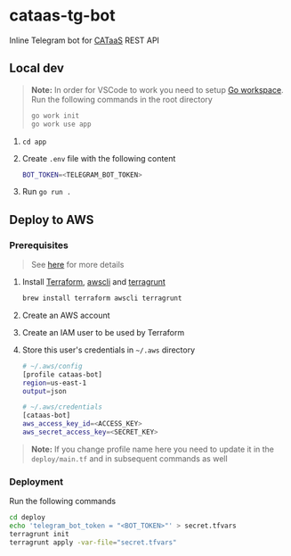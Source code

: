 # cataas-tg-bot

Inline Telegram bot for [CATaaS](https://cataas.com/) REST API

## Local dev

> **Note:** In order for VSCode to work you need to setup [Go workspace](https://go.dev/blog/get-familiar-with-workspaces).
> Run the following commands in the root directory
>
> ```bash
> go work init
> go work use app
> ```

1. `cd app`
2. Create `.env` file with the following content

   ```bash
   BOT_TOKEN=<TELEGRAM_BOT_TOKEN>
   ```

3. Run `go run .`

## Deploy to AWS

### Prerequisites

> See [here](https://dev.to/boodyvo/deploying-go-application-on-aws-with-terraform-849) for more details

1. Install [Terraform](https://www.terraform.io/), [awscli](https://aws.amazon.com/cli/) and [terragrunt](https://terragrunt.gruntwork.io/)

    ```bash
    brew install terraform awscli terragrunt
    ```

2. Create an AWS account
3. Create an IAM user to be used by Terraform
4. Store this user's credentials in `~/.aws` directory

    ```bash
    # ~/.aws/config
    [profile cataas-bot]
    region=us-east-1
    output=json

    # ~/.aws/credentials
    [cataas-bot]
    aws_access_key_id=<ACCESS_KEY>
    aws_secret_access_key=<SECRET_KEY>
    ```

> **Note:** If you change profile name here you need to update it in the `deploy/main.tf` and in subsequent commands as well

### Deployment

Run the following commands

```bash
cd deploy
echo 'telegram_bot_token = "<BOT_TOKEN>"' > secret.tfvars
terragrunt init
terragrunt apply -var-file="secret.tfvars"
```
